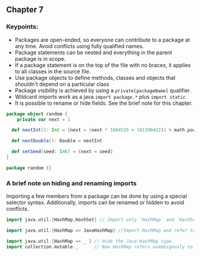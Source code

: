 ## Chapter 7

### Keypoints:
  * Packages are open-ended, so everyone can contribute to a package at any time. Avoid conflicts using fully qualified names.
  * Package statements can be nested and everything in the parent package is in scope.
  * If a package statement is on the top of the file with no braces, it applies to all classes in the source file.
  * Use package objects to define methods, classes and objects that shouldn't depend on a particular class
  * Package visibility is achieved by using a `private[packageName]` qualifier.
  * Wildcard imports work as a java `import package.*` plus `import static`
  * It is possible to rename or hide fields. See the brief note for this chapter.

```scala
package object random {
	private var next = 1

  def nextInt(): Int = {next = (next * 1664525 + 1013904223) % math.pow(2, 32).toInt; next}

  def nextDouble(): Double = nextInt

  def setSeed(seed: Int) = {next = seed}
}

package random {}

```

### A brief note on hiding and renaming imports

Importing a few members from a package can be done by using a special selector syntax. Additionally, imports can be renamed or
hidden to avoid conflicts.

```scala
import java.util.{HashMap,HashSet} // Import only `HashMap` and `HashSet`

import java.util.{HashMap => JavaHashMap} //Import HashMap and refer to it as JavaHashMap

import java.util.{HashMap => _ } // Hide the Java HashMap type.
import collection.mutable._      // Now HashMap refers unambigously to the Scala type.
```

